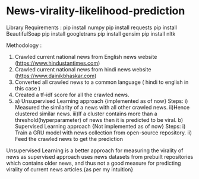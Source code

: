 # News-virality-likelihood-prediction

Library Requirements :
  pip install numpy
  pip install requests
  pip install BeautifulSoap
  pip install googletrans
  pip install gensim
  pip install nltk
  
Methodology :
1. Crawled current national news from English news website (https://www.hindustantimes.com)
2. Crawled current national news from hindi news website (https://www.dainikbhaskar.com)
3. Converted all crawled news to a common language ( hindi to english in this case )
4. Created a tf-idf score for all the crawled news.
5. a) Unsupervised Learning approach {implemented as of now} Steps: 
     i) Measured the similarity of a news with all other crawled news.
    ii)Hence clustered similar news.
    iii)If a cluster contains more than a threshold(hyperparameter) of news then it is predicted to be viral.
   b) Supervised Learning approach {Not implemented as of now} Steps: i) Train a GRU model with news collection from open-source repository. ii) Feed the crawled news to get the prediction
   
Unsupervised Learning is a better approach for measuring the virality of news as supervised approach uses news datasets from prebuilt repositories which contains older news, and thus not a good measure for predicting virality of current news articles.{as per my intuition}
